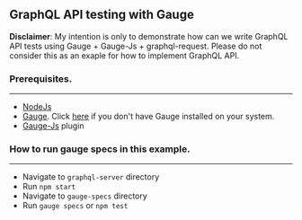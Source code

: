 ## GraphQL API testing with Gauge

**Disclaimer**: My intention is only to demonstrate how can we write GraphQL API tests using 
Gauge + Gauge-Js + graphql-request. Please do not consider this as an exaple for how to implement GraphQL API.


### Prerequisites.
--------------------
- [NodeJs](https://nodejs.org)
- [Gauge](https://gauge.org/). Click [here](https://docs.gauge.org/getting_started/installing-gauge.html#installation-instructions) if you don't have Gauge installed on your system.
- [Gauge-Js](https://github.com/getgauge/gauge-js/blob/master/README.md) plugin

### How to run gauge specs in this example.

--------------------
- Navigate to `graphql-server` directory
- Run `npm start`
- Navigate to `gauge-specs` directory
- Run `gauge specs` or `npm test`
